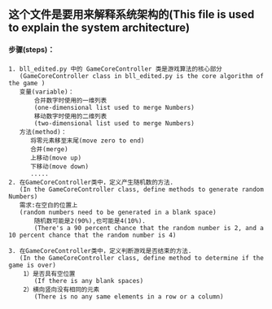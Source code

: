 ## 这个文件是要用来解释系统架构的(This file is used to explain the system architecture)

#### 步骤(steps)：
    1. bll_edited.py 中的 GameCoreController 类是游戏算法的核心部分
       (GameCoreController class in bll_edited.py is the core algorithm of the game )
       变量(variable)：
           合并数字时使用的一维列表
           (one-dimensional list used to merge Numbers)
           移动数字时使用的二维列表
           (two-dimensional list used to merge Numbers)
       方法(method)：
          将零元素移至末尾(move zero to end)
          合并(merge)
          上移动(move up)
          下移动(move down)
          .....
    2. 在GameCoreController类中，定义产生随机数的方法.
       (In the GameCoreController class, define methods to generate random Numbers)
       需求:在空白的位置上
       (random numbers need to be generated in a blank space)
           随机数可能是2(90%),也可能是4(10%).
           (There's a 90 percent chance that the random number is 2, and a 10 percent chance that the random number is 4)

    3. 在GameCoreController类中，定义判断游戏是否结束的方法.
       (In the GameCoreController class, define method to determine if the game is over)
        1）是否具有空位置
           (If there is any blank spaces)
        2）横向竖向没有相同的元素
           (There is no any same elements in a row or a column) 